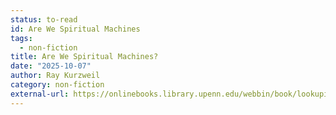 ```yaml
---
status: to-read
id: Are We Spiritual Machines
tags:
  - non-fiction
title: Are We Spiritual Machines?
date: "2025-10-07"
author: Ray Kurzweil
category: non-fiction
external-url: https://onlinebooks.library.upenn.edu/webbin/book/lookupid?key=olbp56055
---
```

